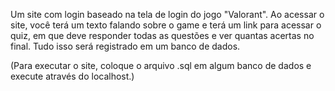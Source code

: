 Um site com login baseado na tela de login do jogo "Valorant". Ao acessar o site, você terá um texto falando sobre o game e terá um link para acessar o quiz, em que deve responder todas as questões e ver quantas acertas no final. Tudo isso será registrado em um banco de dados.

(Para executar o site, coloque o arquivo .sql em algum banco de dados e execute através do localhost.)
